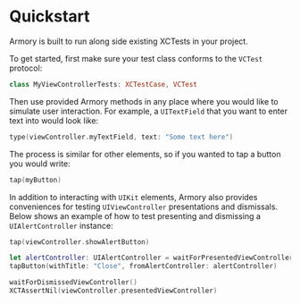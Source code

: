 # Quickstart

Armory is built to run along side existing XCTests in your project. 

To get started, first make sure your test class conforms to the `VCTest` protocol:

```swift
class MyViewControllerTests: XCTestCase, VCTest
```

Then use provided Armory methods in any place where you would like to simulate user interaction. For example, a `UITextField` that you want to enter text into would look like: 

```swift
type(viewController.myTextField, text: "Some text here")
```

The process is similar for other elements, so if you wanted to tap a button you would write:

```swift
tap(myButton)
```

In addition to interacting with `UIKit` elements, Armory also provides conveniences for testing `UIViewController` presentations and dismissals. Below shows an example of how to test presenting and dismissing a `UIAlertController` instance:

```swift
tap(viewController.showAlertButton)

let alertController: UIAlertController = waitForPresentedViewController()
tapButton(withTitle: "Close", fromAlertController: alertController)

waitForDismissedViewController()
XCTAssertNil(viewController.presentedViewController)
```
